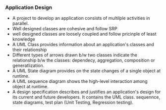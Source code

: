 ### Application Design

* A project to develop an application consists of multilple activities in parallel.
* Well designed classes are cohesive and follow SRP
* well designed classes are loosely coupled and follow pricinple of least knowledge
* A UML Class provides information about an application's classes and their relationship
* Different types of arrows drawn b/w two classes indicate the relationship b/w the classes: dependecy, aggregation, composition or generatlization.
* A UML State diagram provides on the state changes of a single object at runtime.
* A UML sequence diagram shows the high-level interaction among object at runtime.
* A design specification describes and justifies an application's design for its current and future developers. It contains the UML class. sequennce, state diagrams, test plan (Unit Testing, Regression testing).
